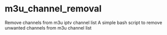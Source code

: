 # m3u_channel_removal
Remove channels from m3u iptv channel list
A simple bash script to remove unwanted channels from m3u channel list 
